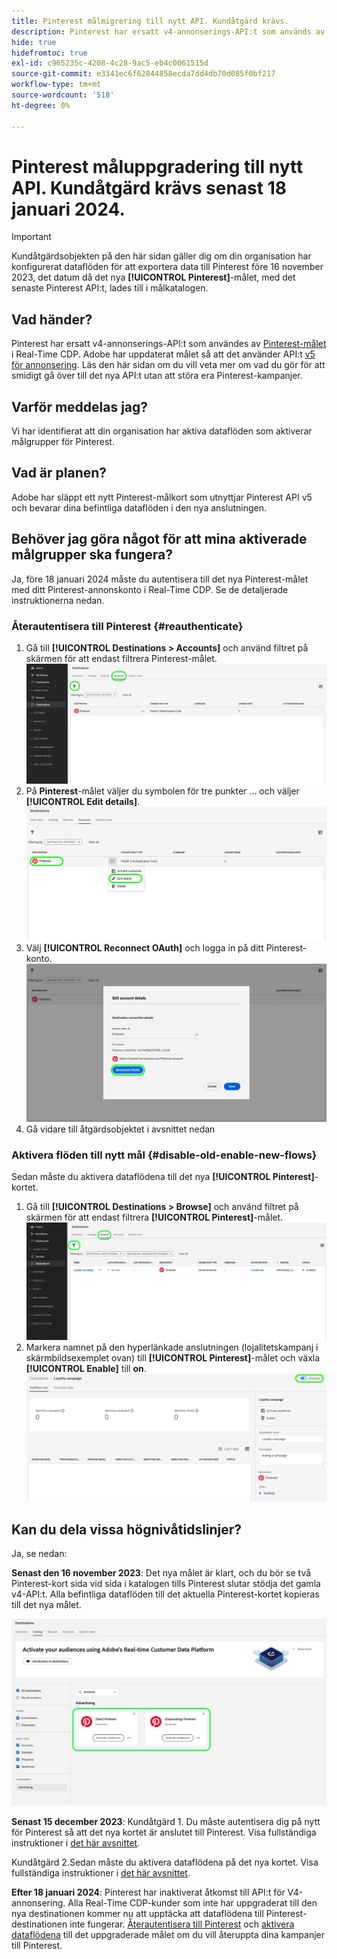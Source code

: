 ```yaml
---
title: Pinterest målmigrering till nytt API. Kundåtgärd krävs.
description: Pinterest har ersatt v4-annonserings-API:t som används av Pinterest-målet i Real-Time CDP. Förstå era åtgärdsobjekt för att smidigt gå över till det nya API:t utan avbrott i era Pinterest-kampanjer.
hide: true
hidefromtoc: true
exl-id: c965235c-4208-4c28-9ac5-eb4c0061515d
source-git-commit: e3341ec6f62844858ecda7dd4db70d085f0bf217
workflow-type: tm+mt
source-wordcount: '518'
ht-degree: 0%

---
```


# Pinterest måluppgradering till nytt API. Kundåtgärd krävs senast 18 januari 2024.

>[!IMPORTANT]
>
>Kundåtgärdsobjekten på den här sidan gäller dig om din organisation har konfigurerat dataflöden för att exportera data till Pinterest före 16 november 2023, det datum då det nya **[!UICONTROL Pinterest]**-målet, med det senaste Pinterest API:t, lades till i målkatalogen.

## Vad händer?

Pinterest har ersatt v4-annonserings-API:t som användes av [Pinterest-målet](/help/destinations/catalog/advertising/pinterest.md) i Real-Time CDP. Adobe har uppdaterat målet så att det använder API:t [v5 för annonsering](https://developers.pinterest.com/docs/getting-started/migration/). Läs den här sidan om du vill veta mer om vad du gör för att smidigt gå över till det nya API:t utan att störa era Pinterest-kampanjer.

## Varför meddelas jag?

Vi har identifierat att din organisation har aktiva dataflöden som aktiverar målgrupper för Pinterest.

## Vad är planen?

Adobe har släppt ett nytt Pinterest-målkort som utnyttjar Pinterest API v5 och bevarar dina befintliga dataflöden i den nya anslutningen.

## Behöver jag göra något för att mina aktiverade målgrupper ska fungera?

Ja, före 18 januari 2024 måste du autentisera till det nya Pinterest-målet med ditt Pinterest-annonskonto i Real-Time CDP. Se de detaljerade instruktionerna nedan.

### Återautentisera till Pinterest {#reauthenticate}

1. Gå till **[!UICONTROL Destinations > Accounts]** och använd filtret på skärmen för att endast filtrera Pinterest-målet.
   ![Filtrera endast Pinterest-konton](/help/destinations/assets/catalog/advertising/pinterest-migration/filter-pinterest-acconts-only.png)
2. På **Pinterest**-målet väljer du symbolen för tre punkter ... och väljer **[!UICONTROL Edit details]**.
   ![Välj Redigera information](/help/destinations/assets/catalog/advertising/pinterest-migration/edit-details-pinterest.png)
3. Välj **[!UICONTROL Reconnect OAuth]** och logga in på ditt Pinterest-konto.
   ![Välj Koppla OAuth](/help/destinations/assets/catalog/advertising/pinterest-migration/reconnect-oauth-pinterest.png)
4. Gå vidare till åtgärdsobjektet i avsnittet nedan

### Aktivera flöden till nytt mål {#disable-old-enable-new-flows}

Sedan måste du aktivera dataflödena till det nya **[!UICONTROL Pinterest]**-kortet.

1. Gå till **[!UICONTROL Destinations > Browse]** och använd filtret på skärmen för att endast filtrera **[!UICONTROL Pinterest]**-målet.
   ![Filtrera Pinterest-dataflöden endast på fliken Bläddra](/help/destinations/assets/catalog/advertising/pinterest-migration/filter-pinterest-browse.png)
2. Markera namnet på den hyperlänkade anslutningen (lojalitetskampanj i skärmbildsexemplet ovan) till **[!UICONTROL Pinterest]**-målet och växla **[!UICONTROL Enable]** till **on**.
   ![Aktivera/inaktivera för nya anslutningar och för gamla anslutningar](/help/destinations/assets/catalog/advertising/pinterest-migration/enable-disable-toggle-new-destination.png)

<!--

While no disruption to your campaigns is expected, remember to check in the Pinterest UI that everything works as expected.

-->

## Kan du dela vissa högnivåtidslinjer?

Ja, se nedan:

**Senast den 16 november 2023**: Det nya målet är klart, och du bör se två Pinterest-kort sida vid sida i katalogen tills Pinterest slutar stödja det gamla v4-API:t. Alla befintliga dataflöden till det aktuella Pinterest-kortet kopieras till det nya målet.

![Gammalt och nytt Pinterest-mål sida vid sida](/help/destinations/assets/catalog/advertising/pinterest-migration/pinterest-two-cards-side-by-side.png)

<!--

>[!IMPORTANT]
>
>After November 16th, 2023 the legacy Pinterest destination is marked **[!UICONTROL Deprecating]**. <span class="preview">Any changes that you make to dataflows to the (Deprecating) Pinterest destination after November 16th will *not* be automatically carried over to the new Pinterest destination. </span>
>For example, we *do not recommend* that you activate new audiences to the old destination after November 16th. If you do that, you will then have to follow the [regular activation steps](/help/destinations/ui/activate-segment-streaming-destinations.md) to add the audience to the new destination once the customer actions are taken.

-->

**Senast 15 december 2023**: <span class="preview">Kundåtgärd 1</span>. Du måste autentisera dig på nytt för Pinterest så att det nya kortet är anslutet till Pinterest. Visa fullständiga instruktioner i [det här avsnittet](#reauthenticate).

<span class="preview">Kundåtgärd 2</span>.Sedan måste du aktivera dataflödena på det nya kortet. Visa fullständiga instruktioner i [det här avsnittet](#disable-old-enable-new-flows).

<!--

>[!IMPORTANT]
>
>After December 15th, 2023, Adobe does not guarantee the integrity of dataflows to the old **[!UICONTROL (Deprecating) Pinterest]** destination.

-->

**Efter 18 januari 2024**: <span class="preview">Pinterest har inaktiverat åtkomst till API:t för V4-annonsering. Alla Real-Time CDP-kunder som inte har uppgraderat till den nya destinationen kommer nu att upptäcka att dataflödena till Pinterest-destinationen inte fungerar. [Återautentisera till Pinterest](#reauthenticate) och [aktivera dataflödena](#disable-old-enable-new-flows) till det uppgraderade målet om du vill återuppta dina kampanjer till Pinterest.</span>

<!--

## Other items to note

After you enable the dataflows on the new destination card and disable the dataflows on the old destination cards, you should see no disruption in your campaigns or in the numbers of qualified profiles in the audiences coming in from Adobe Real-Time CDP.

-->
